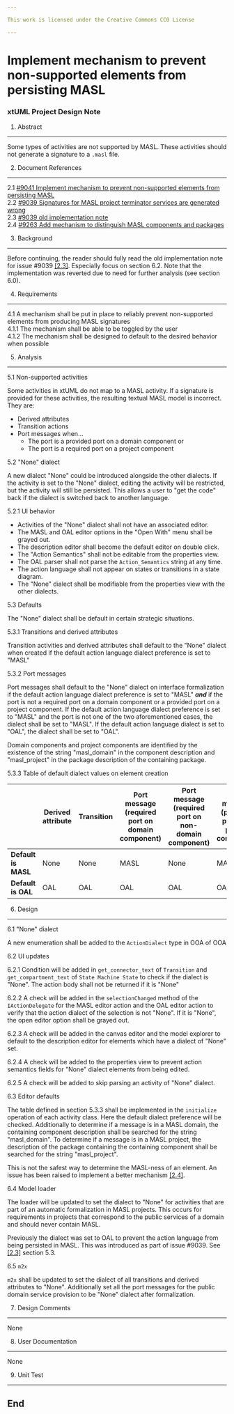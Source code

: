 ```yaml
---

This work is licensed under the Creative Commons CC0 License

---
```


# Implement mechanism to prevent non-supported elements from persisting MASL
### xtUML Project Design Note

1. Abstract
-----------
Some types of activities are not supported by MASL. These activities should not
generate a signature to a `.masl` file.

2. Document References
----------------------
<a id="2.1"></a>2.1 [#9041 Implement mechanism to prevent non-supported elements from persisting MASL](https://support.onefact.net/issues/9041)  
<a id="2.2"></a>2.2 [#9039 Signatures for MASL project terminator services are generated wrong](https://support.onefact.net/issues/9039)  
<a id="2.3"></a>2.3 [#9039 old implementation note](../9039_project_terminator_signatures/9039_project_terminator_signatures_int.md)  
<a id="2.4"></a>2.4 [#9263 Add mechanism to distinguish MASL components and packages](https://support.onefact.net/issues/9263)  

3. Background
-------------
Before continuing, the reader should fully read the old implementation note for
issue #9039 [[2.3]](#2.3). Especially focus on section 6.2. Note that the
implementation was reverted due to need for further analysis (see section 6.0).

4. Requirements
---------------
4.1 A mechanism shall be put in place to reliably prevent non-supported elements
from producing MASL signatures  
4.1.1 The mechanism shall be able to be toggled by the user  
4.1.2 The mechanism shall be designed to default to the desired behavior when
possible  

5. Analysis
-----------

5.1 Non-supported activities

Some activities in xtUML do not map to a MASL activity. If a signature is
provided for these activities, the resulting textual MASL model is incorrect.
They are:  
- Derived attributes  
- Transition actions  
- Port messages when...  
  - The port is a provided port on a domain component or  
  - The port is a required port on a project component  

5.2 "None" dialect

A new dialect "None" could be introduced alongside the other dialects. If the
activity is set to the "None" dialect, editing the activity will be restricted,
but the activity will still be persisted. This allows a user to "get the code"
back if the dialect is switched back to another language.

5.2.1 UI behavior

* Activities of the "None" dialect shall not have an associated editor.  
* The MASL and OAL editor options in the "Open With" menu shall be
  grayed out.  
* The description editor shall become the default editor on double
  click.  
* The "Action Semantics" shall not be editable from the properties view.  
* The OAL parser shall not parse the `Action_Semantics` string at any
  time.  
* The action language shall not appear on states or transitions in a
  state diagram.  
* The "None" dialect shall be modifiable from the properties view with
  the other dialects.  

5.3 Defaults

The "None" dialect shall be default in certain strategic situations.

5.3.1 Transitions and derived attributes

Transition activities and derived attributes shall default to the "None" dialect
when created if the default action language dialect preference is set to "MASL"

5.3.2 Port messages

Port messages shall default to the "None" dialect on interface formalization if
the default action language dialect preference is set to "MASL" _**and**_ if the
port is not a required port on a domain component or a provided port on a
project component. If the default action language dialect preference is set to
"MASL" and the port is not one of the two aforementioned cases, the dialect
shall be set to "MASL". If the default action language dialect is set to "OAL",
the dialect shall be set to "OAL".

Domain components and project components are identified by the existence of the
string "masl_domain" in the component description and "masl_project" in the
package description of the containing package.

5.3.3 Table of default dialect values on element creation

| | Derived attribute | Transition | Port message (required port on domain component) | Port message (required port on non-domain component) | Port message (provided port on a project component) | Port message (required port on a non-project component) |
| ------------------- | ---- | ---- | ---- | ---- | ---- | ---- |
| **Default is MASL** | None | None | MASL | None | MASL | None |
| **Default is OAL**  | OAL  | OAL  | OAL  | OAL  | OAL  | OAL  |

6. Design
---------

6.1 "None" dialect

A new enumeration shall be added to the `ActionDialect` type in OOA of OOA

6.2 UI updates

6.2.1 Condition will be added in `get_connector_text` of `Transition` and
`get_compartment_text` of `State Machine State` to check if the dialect is
"None". The action body shall not be returned if it is "None"

6.2.2 A check will be added in the `selectionChanged` method of the
`IActionDelegate` for the MASL editor action and the OAL editor action to
verify that the action dialect of the selection is not "None". If it is "None",
the open editor option shall be grayed out.

6.2.3 A check will be added in the canvas editor and the model explorer to
default to the description editor for elements which have a dialect of "None"
set.

6.2.4 A check will be added to the properties view to prevent action semantics
fields for "None" dialect elements from being edited.

6.2.5 A check will be added to skip parsing an activity of "None" dialect.

6.3 Editor defaults

The table defined in section 5.3.3 shall be implemented in the `initialize`
operation of each activity class. Here the default dialect preference will be
checked. Additionally to determine if a message is in a MASL domain, the
containing component description shall be searched for the string "masl_domain".
To determine if a message is in a MASL project, the description of the package
containing the containing component shall be searched for the string
"masl_project".

This is not the safest way to determine the MASL-ness of an element. An issue
has been raised to implement a better mechanism [[2.4]](#2.4).

6.4 Model loader

The loader will be updated to set the dialect to "None" for activities that are
part of an automatic formalization in MASL projects. This occurs for
requirements in projects that correspond to the public services of a domain and
should never contain MASL.

Previously the dialect was set to OAL to prevent the action language from being
persisted in MASL. This was introduced as part of issue #9039. See [[2.3]](#2.3)
section 5.3.

6.5 `m2x`

`m2x` shall be updated to set the dialect of all transitions and derived
attributes to "None". Additionally set all the port messages for the public
domain service provision to be "None" dialect after formalization.

7. Design Comments
------------------
None

8. User Documentation
---------------------
None

9. Unit Test
------------

End
---

